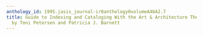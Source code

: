 ```yaml
---
anthology_id: 1995.jasis_journal-ir0anthology0volumeA46A2.7
title: Guide to Indexing and Cataloging With the Art & Architecture Thesaurus, edited
  by Toni Petersen and Patricia J. Barnett
---
```

